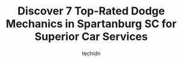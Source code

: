 ---
layout: ampstory
image: https://images.unsplash.com/photo-1630381933629-1ea495aab22d?ixlib=rb-4.0.3&ixid=MnwxMjA3fDB8MHxwaG90by1wYWdlfHx8fGVufDB8fHx8&auto=format&fit=crop&w=640&h=853&q=80
author: techidn
featured: false
description: If youre in need of trustworthy and skilled Dodge Mechanic in Spartanburg SC, USA, youll be pleased to discover the 7 best Dodge Mechanic in town. Their expertise and commitment to custome
title: Discover 7 Top-Rated Dodge Mechanics in Spartanburg SC for Superior Car Services
cover:
   title: Discover 7 Top-Rated Dodge Mechanics in Spartanburg SC for Superior Car Services
   subtitle: Rickpate
   background: https://images.unsplash.com/photo-1630381933629-1ea495aab22d?ixlib=rb-4.0.3&ixid=MnwxMjA3fDB8MHxwaG90by1wYWdlfHx8fGVufDB8fHx8&auto=format&fit=crop&w=640&h=853&q=80

pages: 
 - layout: thirds
   top: <h1>#1 Heads Up Automotive</h1>
   bottom: "<p>If you need a shop to service your car that you can trust, then its Heads Up Automotive.  Ive been using this shop since 2009 and theyve always been fair and professio</p>"
   background: https://www.knot35.com/toplist/wp-content/uploads/2023/06/best-dodge-mechanic-1-in-spartanburg-sc-1685835749.jpeg
   backgroundblur: true
 - layout: thirds
   top: <h1>#2 Spartanburg Chrysler Dodge Jeep Ram Service Department</h1>
   bottom: "<p>8200 Fairforest Rd, Spartanburg, SC 29303, United States</p>"
   background: https://www.knot35.com/toplist/wp-content/uploads/2023/06/best-dodge-mechanic-2-in-spartanburg-sc-1685835750.jpeg
   cta:
      link: https://www.knot35.com/toplist/discover-7-top-rated-dodge-mechanics-in-spartanburg-sc-for-superior-car-services/
      text: Discover 7 Top-Rated Dodge Mechanics in Spartanburg SC for Superior Car Services
 - layout: thirds
   top: <h1>#3 Reidville Road Auto Service, Inc</h1>
   bottom: "<p>395 E Blackstock Rd, Spartanburg, SC 29301, United States</p>"
   background: https://www.knot35.com/toplist/wp-content/uploads/2023/06/best-dodge-mechanic-3-in-spartanburg-sc-1685835751.jpeg
   cta:
      link: https://www.knot35.com/toplist/discover-7-top-rated-dodge-mechanics-in-spartanburg-sc-for-superior-car-services/
      text: Discover 7 Top-Rated Dodge Mechanics in Spartanburg SC for Superior Car Services
 - layout: thirds
   top: <h1>#4 Barnetts Garage</h1>
   bottom: "<p>1449 Union St, Spartanburg, SC 29302, United States</p>"
   background: https://images.unsplash.com/photo-1574169208507-84376144848b?ixlib=rb-4.0.3&ixid=MnwxMjA3fDB8MHxwaG90by1wYWdlfHx8fGVufDB8fHx8&auto=format&fit=crop&w=640&h=853&q=80
   cta:
      link: https://www.knot35.com/toplist/discover-7-top-rated-dodge-mechanics-in-spartanburg-sc-for-superior-car-services/
      text: Discover 7 Top-Rated Dodge Mechanics in Spartanburg SC for Superior Car Services
 - layout: thirds
   top: <h1>#5 MasterTech Auto Repair</h1>
   bottom: "<p>151 S Forest St, Spartanburg, SC 29306, United States</p>"
   background: https://images.unsplash.com/photo-1580610447943-1bfbef5efe07?ixlib=rb-4.0.3&ixid=MnwxMjA3fDB8MHxwaG90by1wYWdlfHx8fGVufDB8fHx8&auto=format&fit=crop&w=640&h=853&q=80
   cta:
      link: https://www.knot35.com/toplist/discover-7-top-rated-dodge-mechanics-in-spartanburg-sc-for-superior-car-services/
      text: Discover 7 Top-Rated Dodge Mechanics in Spartanburg SC for Superior Car Services
 - layout: thirds
   top: <h1>#6 Harris Automotive Services</h1>
   bottom: "<p>251 W Henry St, Spartanburg, SC 29306, United States</p>"
   background: https://images.unsplash.com/photo-1608501821300-4f99e58bba77?ixlib=rb-4.0.3&ixid=MnwxMjA3fDB8MHxwaG90by1wYWdlfHx8fGVufDB8fHx8&auto=format&fit=crop&w=640&h=853&q=80
   cta:
      link: https://www.knot35.com/toplist/discover-7-top-rated-dodge-mechanics-in-spartanburg-sc-for-superior-car-services/
      text: Discover 7 Top-Rated Dodge Mechanics in Spartanburg SC for Superior Car Services
 - layout: thirds
   top: <h1>#7 Affordable Auto Repair</h1>
   bottom: "<p>417 W Main St, Spartanburg, SC 29301, United States</p>"
   background: https://images.unsplash.com/photo-1489694553447-4c9339da310d?ixlib=rb-4.0.3&ixid=MnwxMjA3fDB8MHxwaG90by1wYWdlfHx8fGVufDB8fHx8&auto=format&fit=crop&w=640&h=853&q=80
   cta:
      link: https://www.knot35.com/toplist/discover-7-top-rated-dodge-mechanics-in-spartanburg-sc-for-superior-car-services/
      text: Discover 7 Top-Rated Dodge Mechanics in Spartanburg SC for Superior Car Services
 - layout: thirds
   middle: Continue reading...
   background: https://images.unsplash.com/photo-1609083590460-7b8cc0ca65f8?ixlib=rb-4.0.3&ixid=MnwxMjA3fDB8MHxwaG90by1wYWdlfHx8fGVufDB8fHx8&auto=format&fit=crop&w=640&h=853&q=80
   cta:
      link: https://www.knot35.com/toplist/discover-7-top-rated-dodge-mechanics-in-spartanburg-sc-for-superior-car-services/
      text: Discover 7 Top-Rated Dodge Mechanics in Spartanburg SC for Superior Car Services
      
---